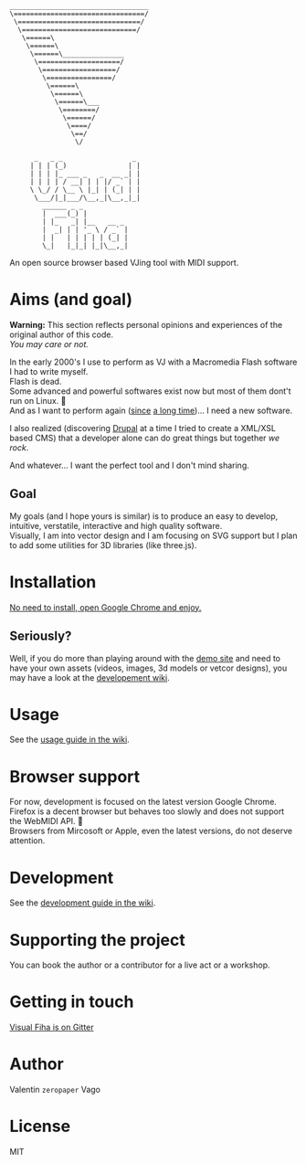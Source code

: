 ```
__________________________________
\================================/
 \==============================/
  \============================/
   \======\
    \======\
     \======\_______________
      \====================/
       \==================/
        \================/
         \======\
          \======\
           \======\___
            \========/
             \======/
              \====/
               \==/
                \/

      _   _ _                 _
     | | | (_)               | |
     | | | |_ ___ _   _  __ _| |
     | | | | / __| | | |/ _` | |
     \ \_/ / \__ \ |_| | (_| | |
      \___/|_|___/\__,_|\__,_|_|
        ______ _ _
        |  ___(_) |
        | |_   _| |__   __ _
        |  _| | | '_ \ / _` |
        | |   | | | | | (_| |
        \_|   |_|_| |_|\__,_|

```

An open source browser based VJing tool with MIDI support.

# Aims (and goal)

**Warning:** This section reflects personal opinions and experiences of the original author of this code.  
_You may care or not._

In the early 2000's I use to perform as VJ with a Macromedia Flash software I had to write myself.   
Flash is dead.   
Some advanced and powerful softwares exist now but most of them dont't run on Linux. 🤷  
And as I want to perform again ([since](https://www.facebook.com/zeropaper/posts/115927868567755) [a long time](https://github.com/zeropaper/visual-fiha/commit/3dd8297e8856d86f1db24b4f349d707f34569742))… I need a new software.

I also realized (discovering [Drupal](https://drupal.org) at a time I tried to create a XML/XSL based CMS) that a developer alone can do great things but together _we rock_.

And whatever… I want the perfect tool and I don't mind sharing.

## Goal

My goals (and I hope yours is similar) is to produce an easy to develop, intuitive, verstatile, interactive and high quality software.  
Visually, I am into vector design and I am focusing on SVG support but I plan to add some utilities for 3D libraries (like three.js).

# Installation

[No need to install, open Google Chrome and enjoy.](https://zeropaper.github.io/visual-fiha)

## Seriously?

Well, if you do more than playing around with the [demo site](https://zeropaper.github.io/visual-fiha) and need to have your own assets (videos, images, 3d models or vetcor designs), you may have a look at the [developement wiki](https://github.com/zeropaper/visual-fiha/wiki/Development).

# Usage

See the [usage guide in the wiki](https://github.com/zeropaper/visual-fiha/wiki/Usage).

# Browser support

For now, development is focused on the latest version Google Chrome.   
Firefox is a decent browser but behaves too slowly and does not support the WebMIDI API. 🤷  
Browsers from Mircosoft or Apple, even the latest versions, do not deserve attention.  

# Development

See the [development guide in the wiki](https://github.com/zeropaper/visual-fiha/wiki/Development).

# Supporting the project

You can book the author or a contributor for a live act or a workshop.

# Getting in touch

[Visual Fiha is on Gitter](https://gitter.im/visual-fiha/Lobby)

# Author

Valentin `zeropaper` Vago

# License

MIT
